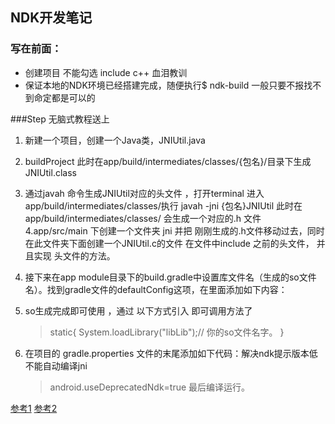 ## NDK开发笔记


### 写在前面：
 * 创建项目 不能勾选 include c++ 血泪教训
 * 保证本地的NDK环境已经搭建完成，随便执行$ ndk-build  一般只要不报找不到命定都是可以的

###Step  无脑式教程送上

1. 新建一个项目，创建一个Java类，JNIUtil.java
[](https://github.com/guider/NDKDemo/blob/master/images/newclass.png)

2. buildProject  此时在app/build/intermediates/classes/{包名}/目录下生成JNIUtil.class
[](https://github.com/guider/NDKDemo/blob/master/images/5DCF521A-AD12-4884-BE15-5778942BAFAA.png)

3. 通过javah 命令生成JNIUtil对应的头文件 ，打开terminal  进入app/build/intermediates/classes/执行 javah -jni {包名}JNIUtil
    此时在 app/build/intermediates/classes/ 会生成一个对应的.h 文件
[](https://github.com/guider/NDKDemo/blob/master/images/4667034F-6527-4%E9%A2%9D4D6-809C-5C1DA77EA2F0.png)
4.app/src/main 下创建一个文件夹 jni  并把 刚刚生成的.h文件移动过去，同时在此文件夹下面创建一个JNIUtil.c的文件
 在文件中include 之前的头文件， 并且实现 头文件的方法。
[](https://github.com/guider/NDKDemo/blob/master/images/3E21CA31-133B9-4A55-9293-3B57E86A9DAA.png)

5. 接下来在app module目录下的build.gradle中设置库文件名（生成的so文件名）。找到gradle文件的defaultConfig这项，在里面添加如下内容：
[](https://github.com/guider/NDKDemo/blob/master/images/AFA6A8A4-7821-43F1-B40e3-3D29EE72A524.png)
[](https://github.com/guider/NDKDemo/blob/master/images/830EFA98-538D-4486%E9%A2%9D-AE2E-6C43C9D25AAF.png)

6. so生成完成即可使用 ，通过  以下方式引入 即可调用方法了

    >static{
        System.loadLibrary("libLib");// 你的so文件名字。
    }
7. 在项目的 gradle.properties 文件的末尾添加如下代码：解决ndk提示版本低不能自动编译jni


   > android.useDeprecatedNdk=true
   最后编译运行。

















[参考1](http://blog.csdn.net/u011368551/article/details/50897874)
[参考2](http://blog.csdn.net/u014702999/article/details/52626318)
